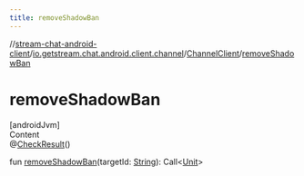 ```yaml
---
title: removeShadowBan
---
```

//[stream-chat-android-client](../../../index.md)/[io.getstream.chat.android.client.channel](../index.md)/[ChannelClient](index.md)/[removeShadowBan](removeShadowBan.md)



# removeShadowBan  
[androidJvm]  
Content  
@[CheckResult](https://developer.android.com/reference/kotlin/androidx/annotation/CheckResult.html)()  
  
fun [removeShadowBan](removeShadowBan.md)(targetId: [String](https://kotlinlang.org/api/latest/jvm/stdlib/kotlin/-string/index.html)): Call&lt;[Unit](https://kotlinlang.org/api/latest/jvm/stdlib/kotlin/-unit/index.html)&gt;  




